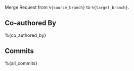 Merge Request from `%{source_branch}` to `%{target_branch}`.

## Co-authored By
%{co_authored_by}

## Commits

%{all_commits}
